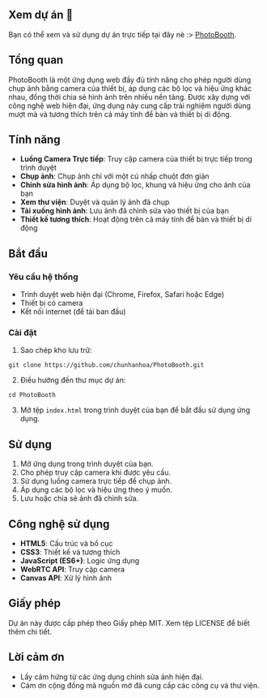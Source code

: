 
## Xem dự án 📸

Bạn có thể xem và sử dụng dự án trực tiếp tại đây nè :> [PhotoBooth](https://chunhanhoa.github.io/PhotoBooth/).

## Tổng quan

PhotoBooth là một ứng dụng web đầy đủ tính năng cho phép người dùng chụp ảnh bằng camera của thiết bị, áp dụng các bộ lọc và hiệu ứng khác nhau, đồng thời chia sẻ hình ảnh trên nhiều nền tảng. Được xây dựng với công nghệ web hiện đại, ứng dụng này cung cấp trải nghiệm người dùng mượt mà và tương thích trên cả máy tính để bàn và thiết bị di động.

## Tính năng

- **Luồng Camera Trực tiếp**: Truy cập camera của thiết bị trực tiếp trong trình duyệt
- **Chụp ảnh**: Chụp ảnh chỉ với một cú nhấp chuột đơn giản
- **Chỉnh sửa hình ảnh**: Áp dụng bộ lọc, khung và hiệu ứng cho ảnh của bạn
- **Xem thư viện**: Duyệt và quản lý ảnh đã chụp
- **Tải xuống hình ảnh**: Lưu ảnh đã chỉnh sửa vào thiết bị của bạn
- **Thiết kế tương thích**: Hoạt động trên cả máy tính để bàn và thiết bị di động

## Bắt đầu

### Yêu cầu hệ thống

- Trình duyệt web hiện đại (Chrome, Firefox, Safari hoặc Edge)
- Thiết bị có camera
- Kết nối internet (để tải ban đầu)

### Cài đặt

1. Sao chép kho lưu trữ:
```
git clone https://github.com/chunhanhoa/PhotoBooth.git
```

2. Điều hướng đến thư mục dự án:
```
cd PhotoBooth
```

3. Mở tệp `index.html` trong trình duyệt của bạn để bắt đầu sử dụng ứng dụng.

## Sử dụng

1. Mở ứng dụng trong trình duyệt của bạn.
2. Cho phép truy cập camera khi được yêu cầu.
3. Sử dụng luồng camera trực tiếp để chụp ảnh.
4. Áp dụng các bộ lọc và hiệu ứng theo ý muốn.
5. Lưu hoặc chia sẻ ảnh đã chỉnh sửa.

## Công nghệ sử dụng

- **HTML5**: Cấu trúc và bố cục
- **CSS3**: Thiết kế và tương thích
- **JavaScript (ES6+)**: Logic ứng dụng
- **WebRTC API**: Truy cập camera
- **Canvas API**: Xử lý hình ảnh

## Giấy phép

Dự án này được cấp phép theo Giấy phép MIT. Xem tệp LICENSE để biết thêm chi tiết.

## Lời cảm ơn

- Lấy cảm hứng từ các ứng dụng chỉnh sửa ảnh hiện đại.
- Cảm ơn cộng đồng mã nguồn mở đã cung cấp các công cụ và thư viện.
